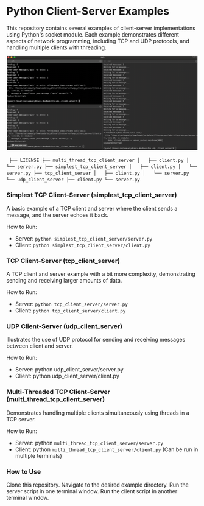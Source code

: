 # Python Client-Server Examples

This repository contains several examples of client-server implementations using Python's socket module. Each example demonstrates different aspects of network programming, including TCP and UDP protocols, and handling multiple clients with threading.


<p align="center">
  <img src="https://github.com/razisamuely/server_client_naya_college/blob/main/artifacts/server_client_gif.gif?raw=true" width="500" />
</p>


`
├── LICENSE
├── multi_thread_tcp_client_server
│   ├── client.py
│   └── server.py
├── simplest_tcp_client_server
│   ├── client.py
│   └── server.py
├── tcp_client_server
│   ├── client.py
│   └── server.py
└── udp_client_server
    ├── client.py
    └── server.py`

###  Simplest TCP Client-Server (simplest_tcp_client_server)
A basic example of a TCP client and server where the client sends a message, and the server echoes it back.

How to Run:
- Server: `python simplest_tcp_client_server/server.py`
- Client: `python simplest_tcp_client_server/client.py`



### TCP Client-Server (tcp_client_server)
A TCP client and server example with a bit more complexity, demonstrating sending and receiving larger amounts of data.

How to Run:
- Server: `python tcp_client_server/server.py`
- Client: `python tcp_client_server/client.py`


### UDP Client-Server (udp_client_server)
Illustrates the use of UDP protocol for sending and receiving messages between client and server.

How to Run:
- Server: python udp_client_server/server.py
- Client: python udp_client_server/client.py


### Multi-Threaded TCP Client-Server (multi_thread_tcp_client_server)
Demonstrates handling multiple clients simultaneously using threads in a TCP server.

How to Run:
- Server: python `multi_thread_tcp_client_server/server.py`
- Client: python `multi_thread_tcp_client_server/client.py` (Can be run in multiple terminals)

### How to Use
Clone this repository.
Navigate to the desired example directory.
Run the server script in one terminal window.
Run the client script in another terminal window.
